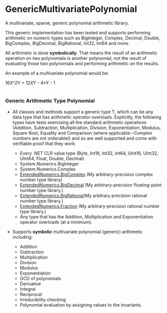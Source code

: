 # GenericMultivariatePolynomial
A multivariate, sparse, generic polynomial arithmetic library.

This generic implementation has been tested and supports performing arithmetic on numeric types such as BigInteger, Complex, Decimal, Double, BigComplex, BigDecimal, BigRational, Int32, Int64 and more.

All arithmetic is done __symbolically__. That means the result of an arithmetic operation on two polynomials is another polynomial, not the result of evaluating those two polynomials and performing arithmetic on the results.


An example of a multivariate polynomial would be:

16*X^2*Y + 12*X*Y - 4*Y - 1


#


### Generic Arithmetic Type Polynomial

* All classes and methods support a generic type T, which can be any data type that has arithmetic operator overloads. Explicitly, the following types have tests exercising all the standard arithmetic operations (Addition, Subtraction, Multiplication, Division, Exponentiation, Modulus, Square Root, Equality and Comparison (where applicable--Complex numbers are not orderable)) and so are well supported and come with verifiable proof that they work:
   * Every .NET CLR value type (Byte, Int16, Int32, Int64, UInt16, UInt32, UInt64, Float, Double, Decimal)
   * System.Numerics.BigInteger
   * System.Numerics.Complex
   * [ExtendedNumerics.BigComplex](https://github.com/AdamWhiteHat/BigComplex) (My arbitrary-precision complex number type library)
   * [ExtendedNumerics.BigDecimal](https://github.com/AdamWhiteHat/BigDecimal) (My arbitrary-precision floating-point number type library.)
   * [ExtendedNumerics.BigRational](https://github.com/AdamWhiteHat/BigRational)(My arbitrary precision rational number type library.)
   * [ExtendedNumerics.Fraction](https://github.com/AdamWhiteHat/BigRational/blob/master/BigRational/Fraction.cs) (My arbitrary-precision rational number type library.)
   * Any type that has the Addition, Multiplication and Exponentiation operator overloads (at a minimum).

 
* Supports **symbolic** multivariate polynomial (generic) arithmetic including:
   * Addition
   * Subtraction
   * Multiplication
   * Division
   * Modulus
   * Exponentiation
   * GCD of polynomials
   * Derivative
   * Integral
   * Reciprocal
   * Irreducibility checking
   * Polynomial evaluation by assigning values to the invariants.

#

